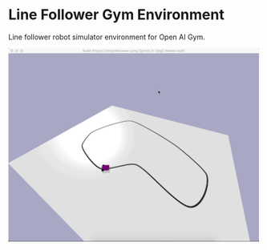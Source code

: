 # Line Follower Gym Environment

Line follower robot simulator environment for Open AI Gym.

<img src="media/sim_env.gif" width="500">
